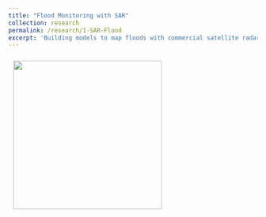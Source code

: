 ```yaml
---
title: "Flood Monitoring with SAR"
collection: research
permalink: /research/1-SAR-Flood
excerpt: 'Building models to map floods with commercial satellite radar imagery <br><br><img src="http://katjensen.github.io/images/research/SAR-Flood/SAR-Flood-example.png" width=150> '
---
```


<img style="float: center; padding: 10px 10px 10px 10px;" src="http://katjensen.github.io/images/Under-Construction-Sign.png" width=300>